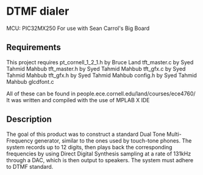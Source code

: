 # DTMF dialer

MCU: PIC32MX250
For use with Sean Carrol's Big Board

## Requirements
This project requires 
	pt_cornell_1_2_1.h by Bruce Land
	tft_master.c by Syed Tahmid Mahbub
	tft_master.h by Syed Tahmid Mahbub
	tft_gfx.c by Syed Tahmid Mahbub
	tft_gfx.h by Syed Tahmid Mahbub
	config.h by Syed Tahmid Mahbub
	glcdfont.c

All of these can be found in people.ece.cornell.edu/land/courses/ece4760/
It was written and compiled with the use of MPLAB X IDE

## Description
The goal of this product was to construct a standard Dual Tone Multi-Frequency generator, similar to the ones used by touch-tone phones. The system records up to 12 digits, then plays back the corresponding frequencies by using Direct Digital Synthesis sampling at a rate of 131kHz through a DAC, which is then output to speakers. The system must adhere to DTMF standard. 
